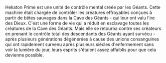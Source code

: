 Hekaton Prime est une unité de contrôle mental créée par les Géants. Cette machine était chargée de contrôler les créatures effroyables conçues à partir de bêtes sauvages dans la Cave des Géants - qui leur ont valu l'ire des Dieux. C'est une forme de vie qui a réduit en esclavage toutes les créatures de la Cave des Géants. Mais elle se retourna contre ses créateurs en prenant le contrôle total des descendants des Géants ayant survécu - après plusieurs générations dégénérées à cause des unions consanguines qui ont rapidement survenu après plusieurs siècles d'enfermement sans voir la lumière du jour, leurs esprits s'étaient assez affaiblis pour que cela devienne possible.
